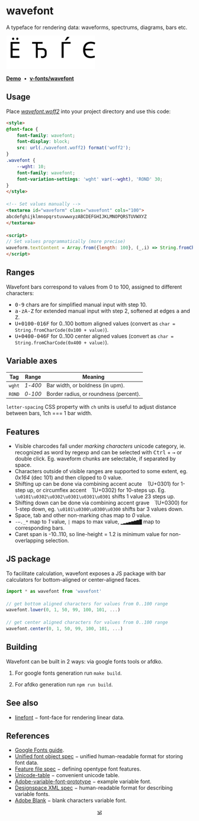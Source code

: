 # wavefont

A typeface for rendering data: waveforms, spectrums, diagrams, bars etc.

<a href="https://dy.github.io/wavefont"><img src="./preview.svg" width="240px"/></a>

[**Demo**](https://dy.github.io/wavefont/out)&nbsp;&nbsp;•&nbsp;&nbsp;[**v-fonts/wavefont**](https://v-fonts.com/fonts/wavefont)


## Usage

Place [_wavefont.woff2_](./fonts/variable/Wavefont[ROND,wght].woff2) into your project directory and use this code:

```html
<style>
@font-face {
	font-family: wavefont;
	font-display: block;
	src: url(./wavefont.woff2) format('woff2');
}
.wavefont {
	--wght: 10;
	font-family: wavefont;
	font-variation-settings: 'wght' var(--wght), 'ROND' 30;
}
</style>

<!-- Set values manually -->
<textarea id="waveform" class="wavefont" cols="100">
abcdefghijklmnopqrstuvwwxyzABCDEFGHIJKLMNOPQRSTUVWXYZ
</textarea>

<script>
// Set values programmatically (more precise)
waveform.textContent = Array.from({length: 100}, (_,i) => String.fromCharCode(0x100 + i)).join('')
</script>
```

## Ranges

Wavefont bars correspond to values from 0 to 100, assigned to different characters:

* <kbd>0-9</kbd> chars are for simplified manual input with step 10.
* <kbd>a-zA-Z</kbd> for extended manual input with step 2, softened at edges <kbd>a</kbd> and <kbd>Z</kbd>.
* <kbd>U+0100-016F</kbd> for 0..100 bottom aligned values (convert as `char = String.fromCharCode(0x100 + value)`).
* <kbd>U+0400-046F</kbd> for 0..100 center aligned values (convert as `char = String.fromCharCode(0x400 + value)`).

## Variable axes

Tag | Range | Meaning
---|---|---
`wght` | _1_-_400_ | Bar width, or boldness (in upm).
`ROND` | _0_-_100_ | Border radius, or roundness (percent).

`letter-spacing` CSS property with `ch` units is useful to adjust distance between bars, 1ch === 1 bar width.

## Features

<!-- * Anti-[FOUT](https://css-tricks.com/fout-foit-foft/): any character out of visible range is mapped to blank (similar to [Adobe Blank](https://github.com/adobe-fonts/adobe-blank-vf)). -->
* Visible charcodes fall under _marking characters_ unicode category, ie. recognized as word by regexp and can be selected with <kbd>Ctrl</kbd> + <kbd>→</kbd> or double click. Eg. waveform chunks are selectable, if separated by space.
* Characters outside of visible ranges are supported to some extent, eg. _0x164_ (dec 101) and then clipped to 0 value.
* Shifting up can be done via combining accent acute <kbd>&nbsp;&#x0301;</kbd> (U+0301) for 1-step up, or circumflex accent <kbd>&nbsp;&#x0302;</kbd> (U+0302) for 10-steps up. Eg. `\u0101\u0302\u0302\u0301\u0301\u0301` shifts 1 value 23 steps up.
* Shifting down can be done via combining accent grave <kbd>&nbsp;&#x0300;</kbd> (U+0300) for 1-step down, eg. `\u0101\u0300\u0300\u0300` shifts bar 3 values down.
* Space, tab and other non-marking chas map to _0_ value.
* `-–._*` map to _1_ value, `|` maps to max value, `▁▂▃▄▅▆▇█` map to corresponding bars.
* Caret span is -10..110, so line-height = 1.2 is minimum value for non-overlapping selection.

## JS package

To facilitate calculation, wavefont exposes a JS package with bar calculators for bottom-aligned or center-aligned faces.

```js
import * as wavefont from 'wavefont'

// get bottom aligned characters for values from 0..100 range
wavefont.lower(0, 1, 50, 99, 100, 101, ...)

// get center aligned characters for values from 0..100 range
wavefont.center(0, 1, 50, 99, 100, 101, ...)
```

## Building

Wavefont can be built in 2 ways: via google fonts tools or afdko.

1. For google fonts generation run `make build`.

2. For afdko generation run `npm run build`.

## See also

* [linefont](https://github.com/dy/linefont) − font-face for rendering linear data.

## References

* [Google Fonts guide](https://googlefonts.github.io/gf-guide/variable.html#most-common-axes).
* [Unified font object spec](https://unifiedfontobject.org/versions/ufo3) − unified human-readable format for storing font data.
* [Feature file spec](https://adobe-type-tools.github.io/afdko/OpenTypeFeatureFileSpecification.html#6.h) − defining opentype font features.
* [Unicode-table](https://unicode-table.com/) − convenient unicode table.
* [Adobe-variable-font-prototype](https://github.com/adobe-fonts/adobe-variable-font-prototype) − example variable font.
* [Designspace XML spec](https://github.com/fonttools/fonttools/tree/main/Doc/source/designspaceLib#document-xml-structure) − human-readable format for describing variable fonts.
* [Adobe Blank](https://github.com/adobe-fonts/adobe-blank-vf) − blank characters variable font.

<p align="center"><a href="https://github.com/krsnzd/license/">🕉</a><p>
